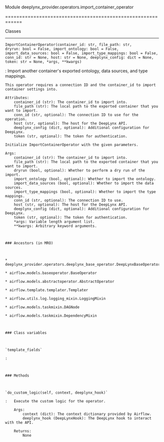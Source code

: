 Module deeplynx_provider.operators.import_container_operator
============================================================






Classes
-------

`ImportContainerOperator(container_id: str, file_path: str, dryrun: bool = False, import_ontology: bool = False, import_data_sources: bool = False, import_type_mappings: bool = False, conn_id: str = None, host: str = None, deeplynx_config: dict = None, token: str = None, *args, **kwargs)`
:   Import another container's exported ontology, data sources, and type mappings.
    
    This operator requires a connection ID and the container_id to import container settings into.
    
    Attributes:
        container_id (str): The container_id to import into.
        file_path (str): The local path to the exported container that you want to import.
        conn_id (str, optional): The connection ID to use for the operation.
        host (str, optional): The host for the DeepLynx API.
        deeplynx_config (dict, optional): Additional configuration for DeepLynx.
        token (str, optional): The token for authentication.
    
    Initialize ImportContainerOperator with the given parameters.
    
    Args:
        container_id (str): The container_id to import into.
        file_path (str): The local path to the exported container that you want to import.
        dryrun (bool, optional): Whether to perform a dry run of the import.
        import_ontology (bool, optional): Whether to import the ontology.
        import_data_sources (bool, optional): Whether to import the data sources.
        import_type_mappings (bool, optional): Whether to import the type mappings.
        conn_id (str, optional): The connection ID to use.
        host (str, optional): The host for the DeepLynx API.
        deeplynx_config (dict, optional): Additional configuration for DeepLynx.
        token (str, optional): The token for authentication.
        *args: Variable length argument list.
        **kwargs: Arbitrary keyword arguments.

    ### Ancestors (in MRO)

    * deeplynx_provider.operators.deeplynx_base_operator.DeepLynxBaseOperator
    * airflow.models.baseoperator.BaseOperator
    * airflow.models.abstractoperator.AbstractOperator
    * airflow.template.templater.Templater
    * airflow.utils.log.logging_mixin.LoggingMixin
    * airflow.models.taskmixin.DAGNode
    * airflow.models.taskmixin.DependencyMixin

    ### Class variables

    `template_fields`
    :

    ### Methods

    `do_custom_logic(self, context, deeplynx_hook)`
    :   Execute the custom logic for the operator.
        
        Args:
            context (dict): The context dictionary provided by Airflow.
            deeplynx_hook (DeepLynxHook): The DeepLynx hook to interact with the API.
        
        Returns:
            None